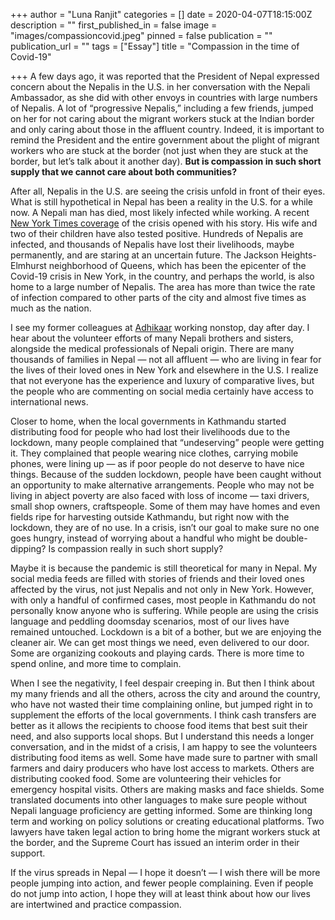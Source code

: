 +++
author = "Luna Ranjit"
categories = []
date = 2020-04-07T18:15:00Z
description = ""
first_published_in = false
image = "images/compassioncovid.jpeg"
pinned = false
publication = ""
publication_url = ""
tags = ["Essay"]
title = "Compassion in the time of Covid-19"

+++
A few days ago, it was reported that the President of Nepal expressed concern about the Nepalis in the U.S. in her conversation with the Nepali Ambassador, as she did with other envoys in countries with large numbers of Nepalis. A lot of “progressive Nepalis,” including a few friends, jumped on her for not caring about the migrant workers stuck at the Indian border and only caring about those in the affluent country. Indeed, it is important to remind the President and the entire government about the plight of migrant workers who are stuck at the border (not just when they are stuck at the border, but let’s talk about it another day). **But is compassion in such short supply that we cannot care about both communities?**

After all, Nepalis in the U.S. are seeing the crisis unfold in front of their eyes. What is still hypothetical in Nepal has been a reality in the U.S. for a while now. A Nepali man has died, most likely infected while working. A recent [New York Times coverage](https://www.nytimes.com/2020/04/09/nyregion/coronavirus-queens-corona-jackson-heights-elmhurst.html) of the crisis opened with his story. His wife and two of their children have also tested positive. Hundreds of Nepalis are infected, and thousands of Nepalis have lost their livelihoods, maybe permanently, and are staring at an uncertain future. The Jackson Heights-Elmhurst neighborhood of Queens, which has been the epicenter of the Covid-19 crisis in New York, in the country, and perhaps the world, is also home to a large number of Nepalis. The area has more than twice the rate of infection compared to other parts of the city and almost five times as much as the nation.

I see my former colleagues at [Adhikaar](http://facebook.com/adhikaar) working nonstop, day after day. I hear about the volunteer efforts of many Nepali brothers and sisters, alongside the medical professionals of Nepali origin. There are many thousands of families in Nepal — not all affluent — who are living in fear for the lives of their loved ones in New York and elsewhere in the U.S. I realize that not everyone has the experience and luxury of comparative lives, but the people who are commenting on social media certainly have access to international news.

Closer to home, when the local governments in Kathmandu started distributing food for people who had lost their livelihoods due to the lockdown, many people complained that “undeserving” people were getting it. They complained that people wearing nice clothes, carrying mobile phones, were lining up — as if poor people do not deserve to have nice things. Because of the sudden lockdown, people have been caught without an opportunity to make alternative arrangements. People who may not be living in abject poverty are also faced with loss of income — taxi drivers, small shop owners, craftspeople. Some of them may have homes and even fields ripe for harvesting outside Kathmandu, but right now with the lockdown, they are of no use. In a crisis, isn’t our goal to make sure no one goes hungry, instead of worrying about a handful who might be double-dipping? Is compassion really in such short supply?

Maybe it is because the pandemic is still theoretical for many in Nepal. My social media feeds are filled with stories of friends and their loved ones affected by the virus, not just Nepalis and not only in New York. However, with only a handful of confirmed cases, most people in Kathmandu do not personally know anyone who is suffering. While people are using the crisis language and peddling doomsday scenarios, most of our lives have remained untouched. Lockdown is a bit of a bother, but we are enjoying the cleaner air. We can get most things we need, even delivered to our door. Some are organizing cookouts and playing cards. There is more time to spend online, and more time to complain.

When I see the negativity, I feel despair creeping in. But then I think about my many friends and all the others, across the city and around the country, who have not wasted their time complaining online, but jumped right in to supplement the efforts of the local governments. I think cash transfers are better as it allows the recipients to choose food items that best suit their need, and also supports local shops. But I understand this needs a longer conversation, and in the midst of a crisis, I am happy to see the volunteers distributing food items as well. Some have made sure to partner with small farmers and dairy producers who have lost access to markets. Others are distributing cooked food. Some are volunteering their vehicles for emergency hospital visits. Others are making masks and face shields. Some translated documents into other languages to make sure people without Nepali language proficiency are getting informed. Some are thinking long term and working on policy solutions or creating educational platforms. Two lawyers have taken legal action to bring home the migrant workers stuck at the border, and the Supreme Court has issued an interim order in their support.

If the virus spreads in Nepal — I hope it doesn’t — I wish there will be more people jumping into action, and fewer people complaining. Even if people do not jump into action, I hope they will at least think about how our lives are intertwined and practice compassion.